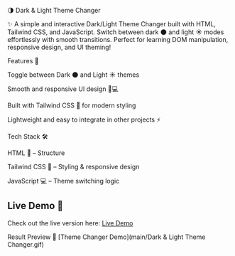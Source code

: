 🌗 Dark & Light Theme Changer

✨ A simple and interactive Dark/Light Theme Changer built with HTML, Tailwind CSS, and JavaScript. Switch between dark 🌑 and light ☀️ modes effortlessly with smooth transitions. Perfect for learning DOM manipulation, responsive design, and UI theming!

Features 🚀

Toggle between Dark 🌑 and Light ☀️ themes

Smooth and responsive UI design 📱💻

Built with Tailwind CSS 🎨 for modern styling

Lightweight and easy to integrate in other projects ⚡

Tech Stack 🛠️

HTML 📄 – Structure

Tailwind CSS 🎨 – Styling & responsive design

JavaScript 💻 – Theme switching logic

## Live Demo 🚀
Check out the live version here: [Live Demo](https://farzinizraf.github.io/Theme-Switcher/)

Result Preview 📸
[Theme Changer Demo](main/Dark & Light Theme Changer.gif)
